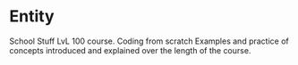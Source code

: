 # Entity
School Stuff
LvL 100 course. Coding from scratch
Examples and practice of concepts introduced and explained over the length of the course.
